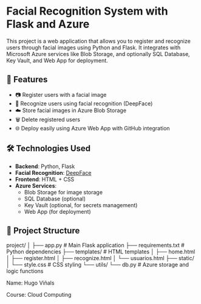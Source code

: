 # Facial Recognition System with Flask and Azure

This project is a web application that allows you to register and recognize users through facial images using Python and Flask. It integrates with Microsoft Azure services like Blob Storage, and optionally SQL Database, Key Vault, and Web App for deployment.

## 🚀 Features

- 📷 Register users with a facial image
- 🧠 Recognize users using facial recognition (DeepFace)
- ☁️ Store facial images in Azure Blob Storage
- 🗑️ Delete registered users
- 🌐 Deploy easily using Azure Web App with GitHub integration

## 🛠️ Technologies Used

- **Backend**: Python, Flask
- **Facial Recognition**: [DeepFace](https://github.com/serengil/deepface)
- **Frontend**: HTML + CSS
- **Azure Services**:
  - Blob Storage for image storage
  - SQL Database (optional)
  - Key Vault (optional, for secrets management)
  - Web App (for deployment)

## 📁 Project Structure

project/
│
├── app.py # Main Flask application
├── requirements.txt # Python dependencies
├── templates/ # HTML templates
│ ├── home.html
│ ├── register.html
│ ├── recognize.html
│ └── usuarios.html
├── static/
│ └── style.css # CSS styling
└── utils/
└── db.py # Azure storage and logic functions

Name: Hugo Viñals

Course: Cloud Computing